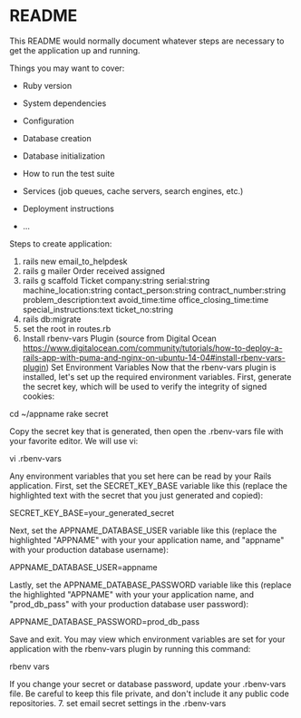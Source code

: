 # README

This README would normally document whatever steps are necessary to get the
application up and running.

Things you may want to cover:

* Ruby version

* System dependencies

* Configuration

* Database creation

* Database initialization

* How to run the test suite

* Services (job queues, cache servers, search engines, etc.)

* Deployment instructions

* ...

Steps to create application:
1. rails new email_to_helpdesk
2. rails g mailer Order received assigned
3. rails g scaffold Ticket company:string serial:string machine_location:string contact_person:string contract_number:string problem_description:text avoid_time:time office_closing_time:time special_instructions:text ticket_no:string
4. rails db:migrate
5. set the root in routes.rb
6. Install rbenv-vars Plugin (source from Digital Ocean https://www.digitalocean.com/community/tutorials/how-to-deploy-a-rails-app-with-puma-and-nginx-on-ubuntu-14-04#install-rbenv-vars-plugin)
Set Environment Variables
Now that the rbenv-vars plugin is installed, let's set up the required environment variables.
First, generate the secret key, which will be used to verify the integrity of signed cookies:

cd ~/appname
rake secret

Copy the secret key that is generated, then open the .rbenv-vars file with your favorite editor. We will use vi:

vi .rbenv-vars

Any environment variables that you set here can be read by your Rails application.
First, set the SECRET_KEY_BASE variable like this (replace the highlighted text with the secret that you just generated and copied):

SECRET_KEY_BASE=your_generated_secret

Next, set the APPNAME_DATABASE_USER variable like this (replace the highlighted "APPNAME" with your your application name, and "appname" with your production database username):

APPNAME_DATABASE_USER=appname

Lastly, set the APPNAME_DATABASE_PASSWORD variable like this (replace the highlighted "APPNAME" with your your application name, and "prod_db_pass" with your production database user password):

APPNAME_DATABASE_PASSWORD=prod_db_pass

Save and exit.
You may view which environment variables are set for your application with the rbenv-vars plugin by running this command:

rbenv vars

If you change your secret or database password, update your .rbenv-vars file. Be careful to keep this file private, and don't include it any public code repositories.
7. set email secret settings in the .rbenv-vars
